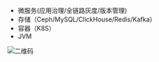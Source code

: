 - 微服务(应用治理/全链路灰度/版本管理)
- 存储（Ceph/MySQL/ClickHouse/Redis/Kafka）
- 容器（K8S）
- JVM

![二维码](https://user-images.githubusercontent.com/1329974/133972866-a8f5eadf-7343-42d5-88ef-438c7e6076c8.jpeg)
